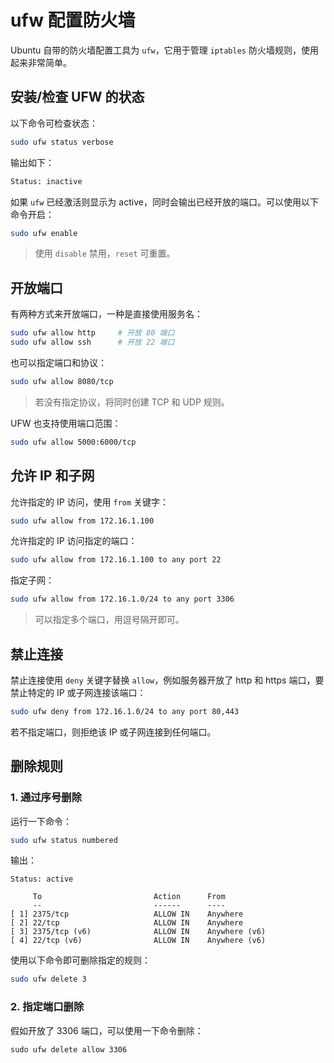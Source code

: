 # ufw 配置防火墙

Ubuntu 自带的防火墙配置工具为 `ufw`，它用于管理 `iptables` 防火墙规则，使用起来非常简单。

## 安装/检查 UFW 的状态

以下命令可检查状态：

```bash
sudo ufw status verbose
```

输出如下：

```bash
Status: inactive
```

如果 `ufw` 已经激活则显示为 active，同时会输出已经开放的端口。可以使用以下命令开启：

```bash
sudo ufw enable
```

> 使用 `disable` 禁用，`reset` 可重置。

## 开放端口

有两种方式来开放端口，一种是直接使用服务名：

```bash
sudo ufw allow http     # 开放 80 端口
sudo ufw allow ssh      # 开放 22 端口
```

也可以指定端口和协议：

```bash
sudo ufw allow 8080/tcp
```

> 若没有指定协议，将同时创建 TCP 和 UDP 规则。

UFW 也支持使用端口范围：

```bash
sudo ufw allow 5000:6000/tcp
```

## 允许 IP 和子网

允许指定的 IP 访问，使用 `from` 关键字：

```bash
sudo ufw allow from 172.16.1.100
```

允许指定的 IP 访问指定的端口：

```bash
sudo ufw allow from 172.16.1.100 to any port 22
```

指定子网：

```bash
sudo ufw allow from 172.16.1.0/24 to any port 3306
```

> 可以指定多个端口，用逗号隔开即可。

## 禁止连接

禁止连接使用 `deny` 关键字替换 `allow`，例如服务器开放了 http 和 https 端口，要禁止特定的 IP 或子网连接该端口：

```bash
sudo ufw deny from 172.16.1.0/24 to any port 80,443
```

若不指定端口，则拒绝该 IP 或子网连接到任何端口。

## 删除规则

### 1. 通过序号删除

运行一下命令：

```bash
sudo ufw status numbered
```

输出：

```text
Status: active

     To                         Action      From
     --                         ------      ----
[ 1] 2375/tcp                   ALLOW IN    Anywhere                  
[ 2] 22/tcp                     ALLOW IN    Anywhere                  
[ 3] 2375/tcp (v6)              ALLOW IN    Anywhere (v6)             
[ 4] 22/tcp (v6)                ALLOW IN    Anywhere (v6)  
```

使用以下命令即可删除指定的规则：

```bash
sudo ufw delete 3
```

### 2. 指定端口删除

假如开放了 3306 端口，可以使用一下命令删除：

```
sudo ufw delete allow 3306
```
